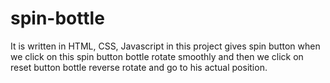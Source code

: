 # spin-bottle
It is written in HTML, CSS, Javascript in this project gives spin button when we click on this spin button bottle rotate smoothly and then we click on reset button bottle reverse rotate and go to his actual position. 
